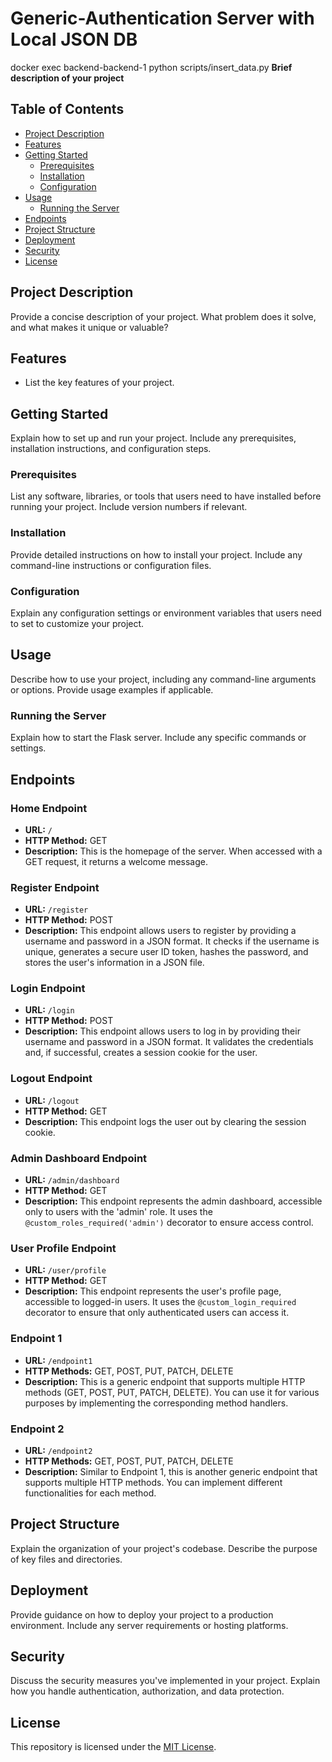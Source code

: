 # Generic-Authentication Server with Local JSON DB
docker exec backend-backend-1 python scripts/insert_data.py
**Brief description of your project**

## Table of Contents

- [Project Description](#project-description)
- [Features](#features)
- [Getting Started](#getting-started)
  - [Prerequisites](#prerequisites)
  - [Installation](#installation)
  - [Configuration](#configuration)
- [Usage](#usage)
  - [Running the Server](#running-the-server)
- [Endpoints](#endpoints)
- [Project Structure](#project-structure)
- [Deployment](#deployment)
- [Security](#security)
- [License](#license)

## Project Description

Provide a concise description of your project. What problem does it solve, and what makes it unique or valuable?

## Features

- List the key features of your project.

## Getting Started

Explain how to set up and run your project. Include any prerequisites, installation instructions, and configuration steps.

### Prerequisites

List any software, libraries, or tools that users need to have installed before running your project. Include version numbers if relevant.

### Installation

Provide detailed instructions on how to install your project. Include any command-line instructions or configuration files.

### Configuration

Explain any configuration settings or environment variables that users need to set to customize your project.

## Usage

Describe how to use your project, including any command-line arguments or options. Provide usage examples if applicable.

### Running the Server

Explain how to start the Flask server. Include any specific commands or settings.

## Endpoints

### Home Endpoint

- **URL:** `/`
- **HTTP Method:** GET
- **Description:** This is the homepage of the server. When accessed with a GET request, it returns a welcome message.

### Register Endpoint

- **URL:** `/register`
- **HTTP Method:** POST
- **Description:** This endpoint allows users to register by providing a username and password in a JSON format. It checks if the username is unique, generates a secure user ID token, hashes the password, and stores the user's information in a JSON file.

### Login Endpoint

- **URL:** `/login`
- **HTTP Method:** POST
- **Description:** This endpoint allows users to log in by providing their username and password in a JSON format. It validates the credentials and, if successful, creates a session cookie for the user.

### Logout Endpoint

- **URL:** `/logout`
- **HTTP Method:** GET
- **Description:** This endpoint logs the user out by clearing the session cookie.

### Admin Dashboard Endpoint

- **URL:** `/admin/dashboard`
- **HTTP Method:** GET
- **Description:** This endpoint represents the admin dashboard, accessible only to users with the 'admin' role. It uses the `@custom_roles_required('admin')` decorator to ensure access control.

### User Profile Endpoint

- **URL:** `/user/profile`
- **HTTP Method:** GET
- **Description:** This endpoint represents the user's profile page, accessible to logged-in users. It uses the `@custom_login_required` decorator to ensure that only authenticated users can access it.

### Endpoint 1

- **URL:** `/endpoint1`
- **HTTP Methods:** GET, POST, PUT, PATCH, DELETE
- **Description:** This is a generic endpoint that supports multiple HTTP methods (GET, POST, PUT, PATCH, DELETE). You can use it for various purposes by implementing the corresponding method handlers.

### Endpoint 2

- **URL:** `/endpoint2`
- **HTTP Methods:** GET, POST, PUT, PATCH, DELETE
- **Description:** Similar to Endpoint 1, this is another generic endpoint that supports multiple HTTP methods. You can implement different functionalities for each method.

## Project Structure

Explain the organization of your project's codebase. Describe the purpose of key files and directories.

## Deployment

Provide guidance on how to deploy your project to a production environment. Include any server requirements or hosting platforms.

## Security

Discuss the security measures you've implemented in your project. Explain how you handle authentication, authorization, and data protection.

## License

This repository is licensed under the [MIT License](LICENSE).
